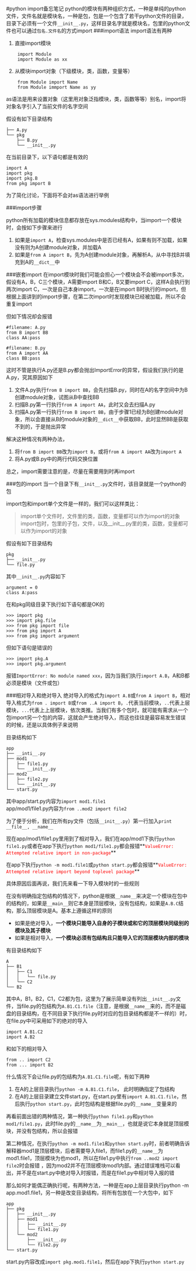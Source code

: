 #python import备忘笔记
python的模块有两种组织方式，一种是单纯的python文件，文件名就是模块名，一种是包，包是一个包含了若干python文件的目录，目录下必须有一个文件`__init__.py`，这样目录名字就是模块名，包里的python文件也可以通过`包名.文件名`的方式import
###import语法
import语法有两种

1. 直接import模块

        import Module
        import Module as xx
2. 从模块import对象（下级模块，类，函数，变量等）

        from Module import Name
        from Module immport Name as yy
        
as语法是用来设置对象（这里用对象泛指模块，类，函数等等）别名，import将对象名字引入了当前文件的名字空间

假设有如下目录结构

    ├── A.py
    └── pkg
        ├── B.py
        └── __init__.py
        
在当前目录下，以下语句都是有效的
    
    import A 
    import pkg
    import pkg.B
    from pkg import B
    
为了简化讨论，下面将不会对as语法进行举例

###import步骤

python所有加载的模块信息都存放在sys.modules结构中，当import一个模块时，会按如下步骤来进行

1. 如果是`import A`，检查sys.modules中是否已经有A，如果有则不加载，如果没有则为A创建module对象，并加载A
2. 如果是`from A import B`，先为A创建module对象，再解析A，从中寻找B并填充到A的`__dict__`中

###嵌套import
在import模块时我们可能会担心一个模块会不会被import多次，假设有A，B，C三个模块，A需要import B和C，B又要import C，这样A会执行到两次import C，一次是自己本身import，一次是在import B时执行的import，但根据上面讲到的import步骤，在第二次import时发现模块已经被加载，所以不会重复import

但如下情况却会报错


    #filename: A.py
    from B import BB
    class AA:pass
    
    #filename: B.py
    from A import AA
    class BB:pass
    
这时不管是执行A.py还是B.py都会抛出ImportError的异常，假设我们执行的是A.py，究其原因如下

1. 文件A.py执行`from B import BB`，会先扫描B.py，同时在A的名字空间中为B创建module对象，试图从B中查找BB
2. 扫描B.py第一行执行`from A import AA`，此时又会去扫描A.py
3. 扫描A.py第一行执行`from B import BB`，由于步骤1已经为B创建module对象，所以会直接从B的module对象的`__dict__`中获取BB，此时显然BB是获取不到的，于是抛出异常

解决这种情况有两种办法，

1. 将`from B import BB`改为`import B`，或将`from A import AA`改为`import A`
2. 将A.py或B.py中的两行代码交换位置

总之，import需要注意的是，尽量在需要用到时再import

###包的import
当一个目录下有`__init__.py`文件时，该目录就是一个python的包 
 
import包和import单个文件是一样的，我们可以这样类比：  
>import单个文件时，文件里的类，函数，变量都可以作为import的对象
>import包时，包里的子包，文件，以及\_\_init\_\_.py里的类，函数，变量都可以作为import的对象
 
假设有如下目录结构

    pkg
    ├── __init__.py
    └── file.py
其中`__init__.py`内容如下
    
    argument = 0
    class A:pass
在和pkg同级目录下执行如下语句都是OK的

    >>> import pkg
    >>> import pkg.file
    >>> from pkg import file
    >>> from pkg import A
    >>> from pkg import argument
但如下语句是错误的

    >>> import pkg.A
    >>> import pkg.argument
报错`ImportError: No module named xxx`，因为当我们执行`import A.B`，A和B都必须是模块（文件或包）

###相对导入和绝对导入
绝对导入的格式为`import A.B`或`from A import B`，相对导入格式为`from . import B`或`from ..A import B`，`.`代表当前模块，`..`代表上层模块，`...`代表上上层模块，依次类推。当我们有多个包时，就可能有需求从一个包import另一个包的内容，这就会产生绝对导入，而这也往往是最容易发生错误的时候，还是以具体例子来说明

目录结构如下

    app    ├── __inti__.py    ├── mod1    │   ├── file1.py    │   └── __init__.py    ├── mod2    │   ├── file2.py    │   └── __init__.py    └── start.py
其中app/start.py内容为`import mod1.file1`   
app/mod1/file1.py内容为`from ..mod2 import file2`

为了便于分析，我们在所有py文件（包括`__init__.py`）第一行加入`print __file__, __name__`

现在app/mod1/file1.py里用到了相对导入，我们在app/mod1下执行`python file1.py`或者在app下执行`python mod1/file1.py`都会报错**<font  color="red">`ValueError: Attempted relative import in non-package`</font>**

在app下执行`python -m mod1.file1`或`python start.py`都会报错**<font  color="red">`ValueError: Attempted relative import beyond toplevel package`</font>**

具体原因后面再说，我们先来看一下导入模块时的一些规则

在没有明确指定包结构的情况下，python是根据`__name__`来决定一个模块在包中的结构的，如果是`__main__`则它本身是顶层模块，没有包结构，如果是`A.B.C`结构，那么顶层模块是A。基本上遵循这样的原则

* 如果是绝对导入，**一个模块只能导入自身的子模块或和它的顶层模块同级别的模块及其子模块**
* 如果是相对导入，**一个模块必须有包结构且只能导入它的顶层模块内部的模块**

有目录结构如下

    A
    ├── B1
    │   ├── C1
    │   │   └── file.py
    │   └── C2
    └── B2
其中A，B1，B2，C1，C2都为包，这里为了展示简单没有列出`__init__.py`文件，当file.py的包结构为`A.B1.C1.file`（注意，是根据`__name__`来的，而不是磁盘的目录结构，在不同目录下执行file.py时对应的包目录结构都是不一样的）时，在file.py中可采用如下的绝对的导入

    import A.B1.C2
    import A.B2
    
和如下的相对导入

    from .. import C2
    from ... import B2
    
什么情况下会让file.py的包结构为`A.B1.C1.file`呢，有如下两种

1. 在A的上层目录执行`python -m A.B1.C1.file`， 此时明确指定了包结构
2. 在A的上层目录建立文件start.py，在start.py里有`import A.B1.C1.file`，然后执行`python start.py`，此时包结构是根据file.py的`__name__`变量来的

再看前面出错的两种情况，第一种执行`python file1.py`和`python mod1/file1.py`，此时file.py的`__name__`为`__main__`，也就是说它本身就是顶层模块，并没有包结构，所以会报错

第二种情况，在执行`python -m mod1.file1`和`python start.py`时，前者明确告诉解释器mod1是顶层模块，后者需要导入file1，而file1.py的`__name__`为mod1.file1，顶层模块为也mod1，所以在file1.py中执行`from ..mod2 import file2`时会报错 ，因为mod2并不在顶层模块mod1内部。通过错误堆栈可以看出，并不是在start.py中绝对导入时报错，而是在file1.py中相对导入报的错

那么如何才能偶正确执行呢，有两种方法，一种是在app上层目录执行python -m app.mod1.file1，另一种是改变目录结构，将所有包放在一个大包中，如下

    app
    ├── pkg
    │   ├── __init__.py
    │   ├── mod1
    │   │   ├── __init__.py
    │   │   └── file1.py
    │   └── mod2
    │       ├── __init__.py
    │       └── file2.py
    └── start.py
    
start.py内容改成`import pkg.mod1.file1`，然后在app下执行`python start.py`



 